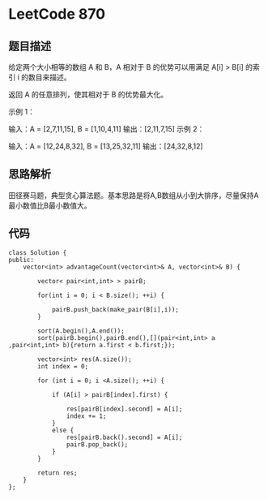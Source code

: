# LeetCode 870

## 题目描述
给定两个大小相等的数组 A 和 B，A 相对于 B 的优势可以用满足 A[i] > B[i] 的索引 i 的数目来描述。

返回 A 的任意排列，使其相对于 B 的优势最大化。

示例 1：

输入：A = [2,7,11,15], B = [1,10,4,11]
输出：[2,11,7,15]
示例 2：

输入：A = [12,24,8,32], B = [13,25,32,11]
输出：[24,32,8,12]

## 思路解析
田径赛马题，典型贪心算法题。基本思路是将A,B数组从小到大排序，尽量保持A最小数值比B最小数值大。

## 代码

```
class Solution {
public:
    vector<int> advantageCount(vector<int>& A, vector<int>& B) {

        vector< pair<int,int> > pairB;
        
        for(int i = 0; i < B.size(); ++i) {
            
            pairB.push_back(make_pair(B[i],i));
        }
        
        sort(A.begin(),A.end());
        sort(pairB.begin(),pairB.end(),[](pair<int,int> a ,pair<int,int> b){return a.first < b.first;});
        
        vector<int> res(A.size());
        int index = 0;
        
        for (int i = 0; i <A.size(); ++i) {
            
            if (A[i] > pairB[index].first) {
                
                res[pairB[index].second] = A[i];
                index += 1;
            }
            else {
                res[pairB.back().second] = A[i];
                pairB.pop_back();
            }
        }
        
        return res;
    }
};
```
